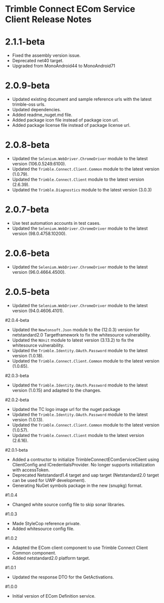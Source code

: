 # Trimble Connect ECom Service Client Release Notes

# 2.1.1-beta
* Fixed the assembly version issue.
* Deprecated net40 target.
* Upgraded from MonoAndroid44 to MonoAndroid71

# 2.0.9-beta
* Updated existing document and sample reference urls with the latest trimble-oss urls.
* Updated dependencies.
* Added readme_nuget.md file.
* Added package icon file instead of package icon url.
* Added package license file instead of package license url.

# 2.0.8-beta
* Updated the `Selenium.WebDriver.ChromeDriver` module to the latest version (106.0.5249.6100).
* Updated the `Trimble.Connect.Client.Common` module to the latest version (1.0.79).
* Updated the `Trimble.Connect.Client` module to the latest version (2.6.39).
* Updated the `Trimble.Diagnostics` module to the latest version (3.0.3)

# 2.0.7-beta
* Use test automation accounts in test cases.
* Updated the `Selenium.WebDriver.ChromeDriver` module to the latest version (98.0.4758.10200).

# 2.0.6-beta
* Updated the `Selenium.WebDriver.ChromeDriver` module to the latest version (96.0.4664.4500).

# 2.0.5-beta
* Updated the `Selenium.WebDriver.ChromeDriver` module to the latest version (94.0.4606.4101).

#2.0.4-beta
* Updated the `Newtonsoft.Json` module to the (12.0.3) version for netstandard2.0 Targetframework to fix the whitesource vulnerability.
* Updated the `NUnit` module to latest version (3.13.2) to fix the whitesource vulnerability.
* Updated the `Trimble.Identity.OAuth.Password` module to the latest version (1.0.18).
* Updated the `Trimble.Connect.Client.Common` module to the latest version (1.0.65).

#2.0.3-beta
* Updated the `Trimble.Identity.OAuth.Password` module to the latest version (1.0.15) and adapted to the changes.

#2.0.2-beta
* Updated the TC logo image url for the nuget package
* Updated the `Trimble.Identity.OAuth.Password` module to the latest version (1.0.13).
* Updated the `Trimble.Connect.Client.Common` module to the latest version (1.0.57).
* Updated the `Trimble.Connect.Client` module to the latest version (2.6.16).

#2.0.1-beta
* Added a contructor to initialize TrimbleConnectEComServiceClient using ClientConfig and ICredentialsProvider. No longer supports initialization with accessToken.
* Deprecated Netstandard1.4 target and uap target (Netstandard2.0 target can be used for UWP development).
* Generating NuGet symbols package in the new (snupkg) format.

#1.0.4
* Changed white source config file to skip sonar libraries.

#1.0.3
* Made StyleCop reference private.
* Added whitesource config file.

#1.0.2
* Adapted the ECom client component to use Trimble Connect Client Common component.
* Added netstandard2.0 platform target.

#1.0.1
* Updated the response DTO for the GetActivations.

#1.0.0
* Initial version of ECom Definition service.
